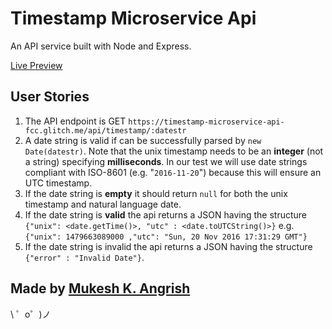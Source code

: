 Timestamp Microservice Api
=================
An API service built with Node and Express.

[Live Preview](https://timestamp-microservice-api-fcc.glitch.me)

User Stories
------------

1. The API endpoint is GET `https://timestamp-microservice-api-fcc.glitch.me/api/timestamp/:datestr`
2. A date string is valid if can be successfully parsed by `new Date(datestr)`. Note that the unix timestamp needs to be an **integer** (not a string) specifying **milliseconds**. In our test we will use date strings compliant with ISO-8601 (e.g. "`2016-11-20`") because this will ensure an UTC timestamp.
3. If the date string is **empty** it should return `null` for both the unix timestamp and natural language date.
4. If the date string is **valid** the api returns a JSON having the structure `{"unix": <date.getTime()>, "utc" : <date.toUTCString()>}` e.g. `{"unix": 1479663089000 ,"utc": "Sun, 20 Nov 2016 17:31:29 GMT"}`
5. If the date string is invalid the api returns a JSON having the structure `{"error" : "Invalid Date"}`.

Made by [Mukesh K. Angrish](https://www.freecodecamp.org/mukeshangrish)
-------------------

\ ゜o゜)ノ
